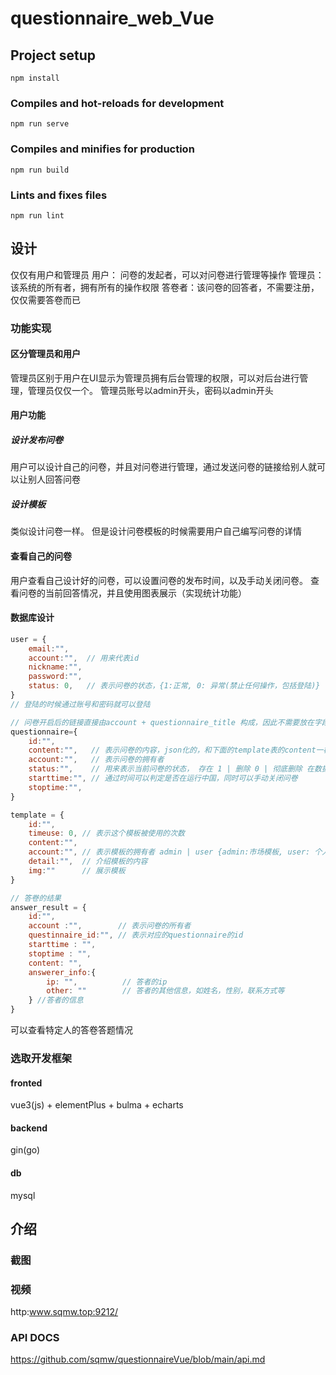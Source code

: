 # questionnaire_web_Vue

## Project setup
```
npm install
```

### Compiles and hot-reloads for development
```
npm run serve
```

### Compiles and minifies for production
```
npm run build
```

### Lints and fixes files
```
npm run lint
```


## 设计
仅仅有用户和管理员
用户：  问卷的发起者，可以对问卷进行管理等操作
管理员：该系统的所有者，拥有所有的操作权限
答卷者：该问卷的回答者，不需要注册，仅仅需要答卷而已

### 功能实现

#### 区分管理员和用户
管理员区别于用户在UI显示为管理员拥有后台管理的权限，可以对后台进行管理，管理员仅仅一个。
管理员账号以admin开头，密码以admin开头

#### 用户功能
##### 设计发布问卷
用户可以设计自己的问卷，并且对问卷进行管理，通过发送问卷的链接给别人就可以让别人回答问卷
##### 设计模板
类似设计问卷一样。
但是设计问卷模板的时候需要用户自己编写问卷的详情
#### 查看自己的问卷
用户查看自己设计好的问卷，可以设置问卷的发布时间，以及手动关闭问卷。
查看问卷的当前回答情况，并且使用图表展示（实现统计功能）

#### 数据库设计

```js
user = {
    email:"",
    account:"",  // 用来代表id
    nickname:"",
    password:"",
    status: 0,   // 表示问卷的状态，{1:正常, 0: 异常(禁止任何操作，包括登陆)}
}
// 登陆的时候通过账号和密码就可以登陆

// 问卷开启后的链接直接由account + questionnaire_title 构成，因此不需要放在字段里面 
questionnaire={
    id:"",
    content:"",   // 表示问卷的内容，json化的，和下面的template表的content一样
    account:"",   // 表示问卷的拥有者
    status:"",    // 用来表示当前问卷的状态， 存在 1 | 删除 0 | 彻底删除 在数据可直接删除
    starttime:"", // 通过时间可以判定是否在运行中国，同时可以手动关闭问卷
    stoptime:"",
}

template = {
    id:"",
    timeuse: 0, // 表示这个模板被使用的次数
    content:"",
    account:"", // 表示模板的拥有者 admin | user {admin:市场模板, user: 个人模板}
    detail:"",  // 介绍模板的内容
    img:""      // 展示模板
}

// 答卷的结果
answer_result = {
    id:"",
    account :"",        // 表示问卷的所有者
    questinnaire_id:"", // 表示对应的questionnaire的id
    starttime : "",
    stoptime : "",
    content: "",
    answerer_info:{
        ip: "",          // 答者的ip
        other: ""        // 答者的其他信息，如姓名，性别，联系方式等
    } //答者的信息
}
```

可以查看特定人的答卷答题情况

### 选取开发框架
#### fronted 
vue3(js) + elementPlus + bulma + echarts
#### backend
gin(go)
#### db
mysql

## 介绍
### 截图
### 视频
http:www.sqmw.top:9212/
### API DOCS 
https://github.com/sqmw/questionnaireVue/blob/main/api.md
